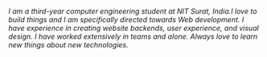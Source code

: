 ###### I am a third-year computer engineering student at NIT Surat, India.I love to build things and I am specifically directed towards Web development. I have experience in creating website backends, user experience, and visual design. I have worked extensively in teams and alone. Always love to learn new things about new technologies.

